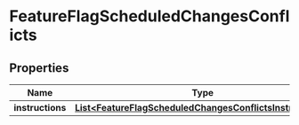 
# FeatureFlagScheduledChangesConflicts

## Properties
Name | Type | Description | Notes
------------ | ------------- | ------------- | -------------
**instructions** | [**List&lt;FeatureFlagScheduledChangesConflictsInstructions&gt;**](FeatureFlagScheduledChangesConflictsInstructions.md) |  |  [optional]



